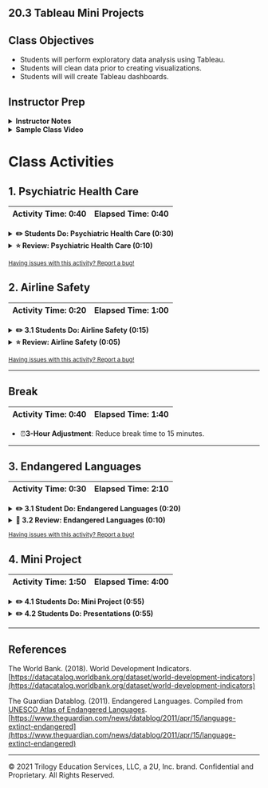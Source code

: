 ## 20.3 Tableau Mini Projects

## Class Objectives

* Students will perform exploratory data analysis using Tableau.
* Students will clean data prior to creating visualizations.
* Students will will create Tableau dashboards.

## Instructor Prep

<details>
  <summary><strong>Instructor Notes</summary></strong>

* You may find that this lesson falls on a weekday due to a holiday shifting the course schedule. In this case, we have provided notes within the LP that will allow you to **easily adjust the length of the lesson to fit into a weekday class**.

  * Be on the lookout for a **3-Hour Adjustment** note at the top of activities in this Lesson Plan. If this class is being taught on a weekday, please utilize the directions found in the note. Keep in mind that breaks will be reduced from 40 minutes to the typical 15 minutes for a weekday class as well.

  * Shortening these activities could potentially limit the students' ability to finish them, so please remind them to utilize office hours to clear up any questions they may have.

* Please reference our [Student FAQ](../../../05-Instructor-Resources/README.md#unit-20-tableau) for answers to questions frequently asked by students of this program. If you have any recommendations for additional questions, feel free to log an issue or a pull request with your desired additions.

</details>

<details>
  <summary><strong>Sample Class Video</summary></strong>

* To view an example class lecture visit (Note video may not reflect latest lesson plan): [Class Video](https://codingbootcamp.hosted.panopto.com/Panopto/Pages/Viewer.aspx?id=fcf5ff82-8379-4457-a1b8-a88a00f90fd8)

</details>

# Class Activities

## 1. Psychiatric Health Care

| Activity Time:       0:40 |  Elapsed Time:      0:40  |
|---------------------------|---------------------------|

<details>
  <summary><strong>✏️ Students Do: Psychiatric Health Care (0:30)</strong></summary>

* ⏰**3-Hour Adjustment**: Reduce activity time to 20 minutes.

* **Instructions**: [Activities/01-Stu_Healthcare/README.md](Activities/01-Stu_Healthcare/README.md)

* In this warm-up activity, students will work with 2014 data on in-patient psychiatric patient care in hospitals across the United States.

* The data set contains information on, among other things:

  * The number of patients who were discharged with a continuing care plan
  * The number of patients who were discharged with multiple anti-psychotic medications
  * The use of physical restraint
  * The use of seclusion

* Students will first have to clean the data, at a minimum fixing the column headings. They will use the included **HBIPS_Measure_Sets.pdf** to accomplish this task.

  * For example, `HBIPS3` in the CSV refers to the use of seclusion, in hours.

* Students should first come up with a dashboard summary that resembles the following.

  ![Images/dashboard1.png](Images/dashboard1.png)

* Afterwards, they will create additional visualizations of their choosing. This activity will focus on data exploration, rather than obtaining pre-defined visualizations. Students are encouraged to come up with interesting and creative visualizations, and they are free to bring additional data sources into the workbook.

* Encourage students to slack out screenshots of interesting visualizations.

</details>

<details>
  <summary><strong>⭐ Review: Psychiatric Health Care (0:10)</strong></summary>

* **File**: [Activities/01-Stu_Healthcare/Solved](Activities/01-Stu_Healthcare/Solved)

* If necessary, take a few minutes to review the basics of creating a dashboard and filters. In the current example, dropdown menus are employed.

  * In the dashboard, click on the downward pointing arrow to access the filters submenu, then choose the filter.

  ![Images/filter1.png](Images/filter1.png)

  * Then click on the downward pointing arrow in the _filter_ box to choose a dropdown menu.

  ![filter2.png](Images/filter2.png)

* Also go over the visualizations in the instructor example, as well as visualizations created by students.

  * For example, Texas stands out as a state in which physical restraint is used, or at least reported, more than in other states.

  ![Images/sample1.png](Images/sample1.png)

  * Nebraska, Idaho, and Puerto Rico stand out as places where patients are likelier to be discharged with multiple antipsychotic medications.

  ![Images/sample2.png](Images/sample2.png)

  </details>

<sub>[Having issues with this activity? Report a bug!](https://bit.ly/2xh8a1J)</sub>

## 2. Airline Safety

| Activity Time:       0:20 |  Elapsed Time:      1:00  |
|---------------------------|---------------------------|

<details>
  <summary><strong>✏️ 3.1 Students Do: Airline Safety (0:15) </strong></summary>

* **Instructions**: [Activities/02-Stu_Airline/README.md](Activities/02-Stu_Airline/README.md)

* In this activity, students will explore the safety of the world's airlines. The data set used here is from [fivethirtyeight.com](https://github.com/fivethirtyeight/data/tree/master/airline-safety)

* It will be an open-ended exploration of the data, but some questions to consider might be:

  * What are the safest airlines in the world, and how do we define the idea of safety?
  * Can we group airlines by region to determine whether some regions have better track records than others? What are some possible fallacies of this approach?

</details>

<details>
  <summary><strong>⭐ Review: Airline Safety (0:05)</strong></summary>

* **File**: [Activities/02-Stu_Airline/Solved/airline.twbx](Activities/02-Stu_Airline/Solved/airline.twbx)

* Spend a few minutes reviewing the activity, and having students share their results.

* As noted in the associated [article](https://fivethirtyeight.com/features/should-travelers-avoid-flying-airlines-that-have-had-crashes-in-the-past/), it may be preferable to take incidents into account, rather than fatalities, as fatalities comprise only a quarter of the total incidents.

* In one of the tabs in the instructor solution, airlines from east and southeast Asia were grouped together in a set, and measured against the rest. The Asian airlines show higher fatalities per available seat kilometer, but it is worth noting that the results amount to a difference of about one in ten million, and it is not immediately clear whether they are statistically significant.

* The last visualization plots the number of incidents against available seat kilometer across all airlines in a scatter plot.

  ![Images/airline1.png](Images/airline1.png)

  * It appears, as we might predict, that the number of incidents goes up with more miles flown.
  * To create a regression line, click on the `Analytics` tab next to the `Data` tab, and click on `Trend Line`.

  </details>

  <sub>[Having issues with this activity? Report a bug!](https://bit.ly/3aU6I3X)</sub>

- - -

## Break

| Activity Time:       0:40 |  Elapsed Time:      1:40  |
|---------------------------|---------------------------|

* ⏰**3-Hour Adjustment**: Reduce break time to 15 minutes.

- - -

## 3. Endangered Languages

| Activity Time:       0:30 |  Elapsed Time:      2:10  |
|---------------------------|---------------------------|

<details>
  <summary><strong>✏️ 3.1 Student Do: Endangered Languages (0:20)</strong></summary>

* **3-Hour Adjustment**: Skip this **Student Do** activity and continue on to the review activity.

* **Instructions**: [Activities/03-Stu_Languages/readme.md](Activities/03-Stu_Languages/README.md)

* In this activity, students will be required to visualize data on the world's endangered languages. In addition, they will join additional data to their data set to create extra visualizations.

</details>

<details>
  <summary><strong>📣 3.2 Review: Endangered Languages (0:10)</strong></summary>

* **3-Hour Adjustment**: This review activity is now an **Everyone Do**.

  * Spend only 15 minutes on this activity.

  * Use the review section as guidance for talking points as you live-code along with the students.

  * Be sure to take your time and answer all student questions along the way.

* **File**: [Activities/03-Stu_Languages/Solved/languages.twbx](Activities/03-Stu_Languages/Solved/languages.twbx)

* Take a few minutes to review the activity. In the instructor solution, `Countries.csv` is data downloaded from the World Bank. It was joined to the `data.csv` to create the map in the final tab: Wealthier Nations with Endangered Languages.

  ![Images/languages1.png](Images/languages1.png)

  * A custom field was made to divide a country's per capita GDP by its number of endangered languages. This index is meant to highlight the wealthiest countries with the largest number of endangered languages: in other words, countries that have the greatest responsibility to preserve their dying languages, and have the means to do so.

  * A filter has also been applied to select for countries with a minimum per capita GDP of $15,000 USD.

  * The lower the index, the greater the urgency.

  * The per capita GDP must be made into an attribute.

* Solicit students for any interesting visualizations they might have created, and discuss them.
  
</details>

<sub>[Having issues with this activity? Report a bug!](https://bit.ly/2Xol1d1)</sub>

## 4. Mini Project

| Activity Time:       1:50 |  Elapsed Time:      4:00  |
|---------------------------|---------------------------|

<details>
  <summary><strong>✏️ 4.1 Students Do: Mini Project (0:55)</strong></summary>

* ⏰**3-Hour Adjustment**: Reduce activity time to 45 minutes.

* In this open-ended activity, students will use their Tableau skills to explore data and create visualizations.

* Students will work in pairs or groups of three.

* They must use at least two data sources.

* They may use their previous group projects for inspiration. However, they should not simply replicate their old projects in Tableau.

* When working with data, they may need to clean it with a tool like Pandas before bringing it into Tableau.

* They will give a brief (3-5 minutes) presentation to the class with a summary of their visualizations and findings.

</details>

<details>
  <summary><strong>✏️ 4.2 Students Do: Presentations (0:55)</strong></summary>

* Groups will deliver a brief presentation of their findings.

</details>

- - -

## References

The World Bank. (2018). World Development Indicators. [https://datacatalog.worldbank.org/dataset/world-development-indicators](https://datacatalog.worldbank.org/dataset/world-development-indicators)

The Guardian Datablog. (2011). Endangered Languages. Compiled from [UNESCO Atlas of Endangered Languages](http://www.unesco.org/languages-atlas/). [https://www.theguardian.com/news/datablog/2011/apr/15/language-extinct-endangered](https://www.theguardian.com/news/datablog/2011/apr/15/language-extinct-endangered)

- - -

© 2021 Trilogy Education Services, LLC, a 2U, Inc. brand. Confidential and Proprietary. All Rights Reserved.
